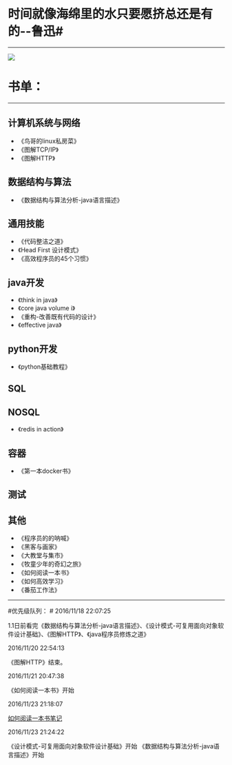# 时间就像海绵里的水只要愿挤总还是有的--鲁迅#

----------

![](http://oh7bpge2c.bkt.clouddn.com/book.jpg)


# 书单： #
----------

## 计算机系统与网络
-  《鸟哥的linux私房菜》
-  《图解TCP/IP》
-  《图解HTTP》
## 数据结构与算法 ##
- 《数据结构与算法分析-java语言描述》

## 通用技能 ##
- 《代码整洁之道》
- 《Head First 设计模式》
- 《高效程序员的45个习惯》

## java开发 ##
- 《think in java》
- 《core java volume i》
- 《重构-改善既有代码的设计》
- 《effective java》

## python开发 ##
- 《python基础教程》
## SQL ##

## NOSQL ##
- 《redis in action》

## 容器 ##
- 《第一本docker书》

## 测试 ##

## 其他 ##
- 《程序员的的呐喊》
- 《黑客与画家》
- 《大教堂与集市》
- 《牧童少年的奇幻之旅》
- 《如何阅读一本书》
- 《如何高效学习》
- 《番茄工作法》

----------

#优先级队列： #
2016/11/18 22:07:25 

1.1日前看完《数据结构与算法分析-java语言描述》、《设计模式-可复用面向对象软件设计基础》、《图解HTTP》、《java程序员修炼之道》

2016/11/20 22:54:13 

《图解HTTP》结束。

2016/11/21 20:47:38 

《如何阅读一本书》开始

2016/11/23 21:18:07 

[如何阅读一本书笔记](http://www.jianshu.com/p/eee39bb4d9ef)

2016/11/23 21:24:22 

《设计模式-可复用面向对象软件设计基础》开始
《数据结构与算法分析-java语言描述》开始